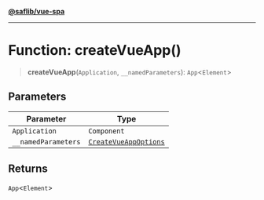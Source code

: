 [**@saflib/vue-spa**](../index.md)

***

# Function: createVueApp()

> **createVueApp**(`Application`, `__namedParameters`): `App`\<`Element`\>

## Parameters

| Parameter | Type |
| ------ | ------ |
| `Application` | `Component` |
| `__namedParameters` | [`CreateVueAppOptions`](../interfaces/CreateVueAppOptions.md) |

## Returns

`App`\<`Element`\>
